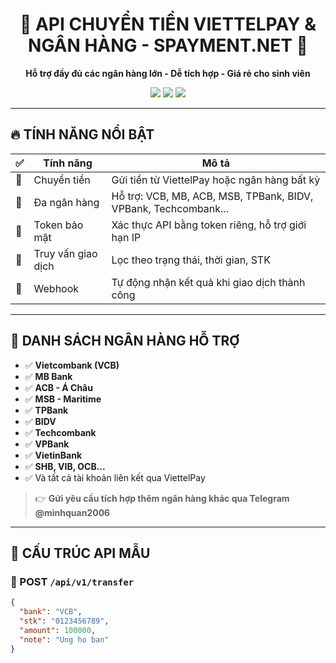 

<h1 align="center">💸 API CHUYỂN TIỀN VIETTELPAY & NGÂN HÀNG - SPAYMENT.NET 💸</h1>
<p align="center"><b>Hỗ trợ đầy đủ các ngân hàng lớn - Dễ tích hợp - Giá rẻ cho sinh viên</b></p>

<p align="center">
  <img src="https://img.shields.io/badge/API%20Status-Online-brightgreen?style=for-the-badge&logo=datadog" />
  <img src="https://img.shields.io/badge/Giá-35k%2Ftháng-blueviolet?style=for-the-badge&logo=moneygram" />
  <img src="https://img.shields.io/badge/Telegram-%40minhquan2006-2CA5E0?style=for-the-badge&logo=telegram" />
</p>

---

## 🔥 TÍNH NĂNG NỔI BẬT

| ✅ | Tính năng | Mô tả |
|----|-----------|-------|
| 💸 | Chuyển tiền | Gửi tiền từ ViettelPay hoặc ngân hàng bất kỳ |
| 🏦 | Đa ngân hàng | Hỗ trợ: VCB, MB, ACB, MSB, TPBank, BIDV, VPBank, Techcombank... |
| 🔐 | Token bảo mật | Xác thực API bằng token riêng, hỗ trợ giới hạn IP |
| 🧾 | Truy vấn giao dịch | Lọc theo trạng thái, thời gian, STK |
| 🔁 | Webhook | Tự động nhận kết quả khi giao dịch thành công |

---

## 🏦 DANH SÁCH NGÂN HÀNG HỖ TRỢ

- ✅ **Vietcombank (VCB)**
- ✅ **MB Bank**
- ✅ **ACB - Á Châu**
- ✅ **MSB - Maritime**
- ✅ **TPBank**
- ✅ **BIDV**
- ✅ **Techcombank**
- ✅ **VPBank**
- ✅ **VietinBank**
- ✅ **SHB, VIB, OCB...**
- ✅ Và tất cả tài khoản liên kết qua ViettelPay

> 👉 **Gửi yêu cầu tích hợp thêm ngân hàng khác qua Telegram @minhquan2006**

---

## 🧪 CẤU TRÚC API MẪU

### 🔄 POST `/api/v1/transfer`
```json
{
  "bank": "VCB",
  "stk": "0123456789",
  "amount": 100000,
  "note": "Ung ho ban"
}

